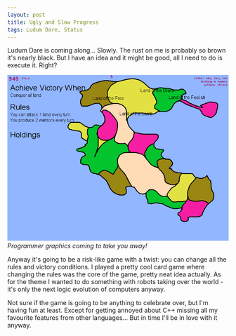 ```yaml
---
layout: post
title: Ugly and Slow Progress
tags: Ludum Dare, Status
---
```


Ludum Dare is coming along... Slowly. The rust on me is probably so brown it's nearly black. But I have an idea and it might be good, all I need to do is execute it. Right?

![](/images/2012-08-25-145327.png)  
*Programmer graphics coming to take you away!*

Anyway it's going to be a risk-like game with a twist: you can change all the rules and victory conditions. I played a pretty cool card game where changing the rules was the core of the game, pretty neat idea actually. As for the theme I wanted to do something with robots taking over the world - it's only the next logic evolution of computers anyway.

Not sure if the game is going to be anything to celebrate over, but I'm having fun at least. Except for getting annoyed about C++ missing all my favourite features from other languages... But in time I'll be in love with it anyway.

